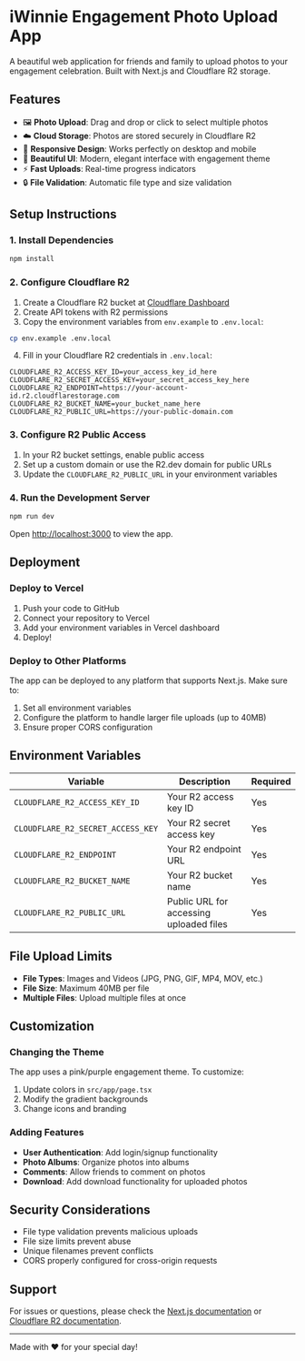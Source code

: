 # iWinnie Engagement Photo Upload App

A beautiful web application for friends and family to upload photos to your engagement celebration. Built with Next.js and Cloudflare R2 storage.

## Features

- 🖼️ **Photo Upload**: Drag and drop or click to select multiple photos
- ☁️ **Cloud Storage**: Photos are stored securely in Cloudflare R2
- 📱 **Responsive Design**: Works perfectly on desktop and mobile
- 🎨 **Beautiful UI**: Modern, elegant interface with engagement theme
- ⚡ **Fast Uploads**: Real-time progress indicators
- 🔒 **File Validation**: Automatic file type and size validation

## Setup Instructions

### 1. Install Dependencies

```bash
npm install
```

### 2. Configure Cloudflare R2

1. Create a Cloudflare R2 bucket at [Cloudflare Dashboard](https://dash.cloudflare.com/)
2. Create API tokens with R2 permissions
3. Copy the environment variables from `env.example` to `.env.local`:

```bash
cp env.example .env.local
```

4. Fill in your Cloudflare R2 credentials in `.env.local`:

```env
CLOUDFLARE_R2_ACCESS_KEY_ID=your_access_key_id_here
CLOUDFLARE_R2_SECRET_ACCESS_KEY=your_secret_access_key_here
CLOUDFLARE_R2_ENDPOINT=https://your-account-id.r2.cloudflarestorage.com
CLOUDFLARE_R2_BUCKET_NAME=your_bucket_name_here
CLOUDFLARE_R2_PUBLIC_URL=https://your-public-domain.com
```

### 3. Configure R2 Public Access

1. In your R2 bucket settings, enable public access
2. Set up a custom domain or use the R2.dev domain for public URLs
3. Update the `CLOUDFLARE_R2_PUBLIC_URL` in your environment variables

### 4. Run the Development Server

```bash
npm run dev
```

Open [http://localhost:3000](http://localhost:3000) to view the app.

## Deployment

### Deploy to Vercel

1. Push your code to GitHub
2. Connect your repository to Vercel
3. Add your environment variables in Vercel dashboard
4. Deploy!

### Deploy to Other Platforms

The app can be deployed to any platform that supports Next.js. Make sure to:

1. Set all environment variables
2. Configure the platform to handle larger file uploads (up to 40MB)
3. Ensure proper CORS configuration

## Environment Variables

| Variable                          | Description                             | Required |
| --------------------------------- | --------------------------------------- | -------- |
| `CLOUDFLARE_R2_ACCESS_KEY_ID`     | Your R2 access key ID                   | Yes      |
| `CLOUDFLARE_R2_SECRET_ACCESS_KEY` | Your R2 secret access key               | Yes      |
| `CLOUDFLARE_R2_ENDPOINT`          | Your R2 endpoint URL                    | Yes      |
| `CLOUDFLARE_R2_BUCKET_NAME`       | Your R2 bucket name                     | Yes      |
| `CLOUDFLARE_R2_PUBLIC_URL`        | Public URL for accessing uploaded files | Yes      |

## File Upload Limits

- **File Types**: Images and Videos (JPG, PNG, GIF, MP4, MOV, etc.)
- **File Size**: Maximum 40MB per file
- **Multiple Files**: Upload multiple files at once

## Customization

### Changing the Theme

The app uses a pink/purple engagement theme. To customize:

1. Update colors in `src/app/page.tsx`
2. Modify the gradient backgrounds
3. Change icons and branding

### Adding Features

- **User Authentication**: Add login/signup functionality
- **Photo Albums**: Organize photos into albums
- **Comments**: Allow friends to comment on photos
- **Download**: Add download functionality for uploaded photos

## Security Considerations

- File type validation prevents malicious uploads
- File size limits prevent abuse
- Unique filenames prevent conflicts
- CORS properly configured for cross-origin requests

## Support

For issues or questions, please check the [Next.js documentation](https://nextjs.org/docs) or [Cloudflare R2 documentation](https://developers.cloudflare.com/r2/).

---

Made with ❤️ for your special day!
